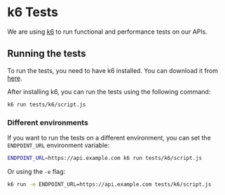 # k6 Tests

We are using [k6](https://k6.io/) to run functional and performance tests on our APIs.

## Running the tests

To run the tests, you need to have k6 installed. You can download it from [here](https://grafana.com/docs/k6/latest/set-up/install-k6/).

After installing k6, you can run the tests using the following command:

```bash
k6 run tests/k6/script.js
```

### Different environments

If you want to run the tests on a different environment, you can set the `ENDPOINT_URL` environment variable:

```bash
ENDPOINT_URL=https://api.example.com k6 run tests/k6/script.js
```

Or using the `-e` flag:

```bash
k6 run -e ENDPOINT_URL=https://api.example.com tests/k6/script.js
```  
